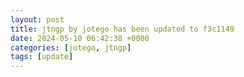 ```yaml
---
layout: post
title: jtngp by jotego has been updated to f3c1149
date: 2024-05-10 06:42:38 +0000
categories: [jotego, jtngp]
tags: [update]
---
```


